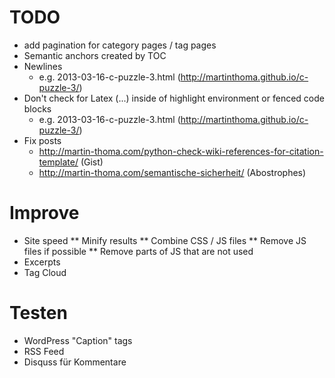 TODO
=====

* add pagination for category pages / tag pages
* Semantic anchors created by TOC
* Newlines
  - e.g. 2013-03-16-c-puzzle-3.html (http://martinthoma.github.io/c-puzzle-3/)
* Don't check for Latex ($...$) inside of highlight environment or
  fenced code blocks
  - e.g. 2013-03-16-c-puzzle-3.html (http://martinthoma.github.io/c-puzzle-3/)
* Fix posts
  - http://martin-thoma.com/python-check-wiki-references-for-citation-template/ (Gist)
  - http://martin-thoma.com/semantische-sicherheit/ (Abostrophes)

Improve
========
* Site speed
** Minify results
** Combine CSS / JS files
** Remove JS files if possible
** Remove parts of JS that are not used
* Excerpts
* Tag Cloud


Testen
=======
* WordPress "Caption" tags
* RSS Feed
* Disquss für Kommentare

